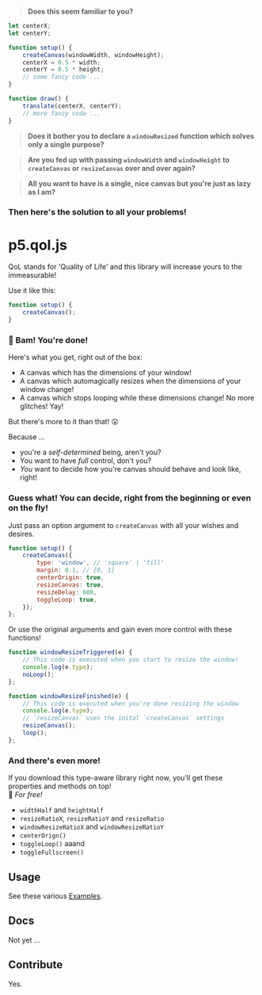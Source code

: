 > **Does this seem familiar to you?**

```js
let centerX;
let centerY;

function setup() {
	createCanvas(windowWidth, windowHeight);
	centerX = 0.5 * width;
	centerY = 0.5 * height;
	// some fancy code ...
}

function draw() {
	translate(centerX, centerY);
	// more fancy code ...
}
```

> **Does it bother you to declare a `windowResized` function which solves only a single purpose?**

> **Are you fed up with passing `windowWidth` and `windowHeight` to `createCanvas` or `resizeCanvas` over and over again?**

> **All you want to have is a single, nice canvas but you're just as lazy as I am?**

### Then here's the solution to all your problems!

# p5.qol.js

QoL stands for 'Quality of Life' and this library will increase yours to the immeasurable!

Use it like this:

```js
function setup() {
	createCanvas();
}
```

### 🚀 Bam! You're done!

Here's what you get, right out of the box:
* A canvas which has the dimensions of your window!
* A canvas which automagically resizes when the dimensions of your window change!
* A canvas which stops looping while these dimensions change! No more glitches! Yay!

But there's more to it than that! 😮

Because ...
* you're a *self-determined* being, aren't you?
* You want to have *full* control, don't you?
* *You* want to decide how you're canvas should behave and look like, right!

### Guess what! You can decide, right from the beginning or even on the fly!

Just pass an option argument to `createCanvas` with all your wishes and desires.

```js
function setup() {
	createCanvas({
		type: 'window', // 'square' | 'fill'
		margin: 0.1, // [0, 1]
		centerOrigin: true,
		resizeCanvas: true,
		resizeDelay: 600,
		toggleLoop: true,
	});
};
```

Or use the original arguments and gain even more control with these functions!

```js
function windowResizeTriggered(e) {
	// This code is executed when you start to resize the window!
	console.log(e.type);
	noLoop();
};

function windowResizeFinished(e) {
	// This code is executed when you're done resizing the window
	console.log(e.type);
	// `resizeCanvas` uses the inital `createCanvas` settings
	resizeCanvas();
	loop();
};
```

### And there's even more!

If you download this type-aware library right now, you'll get these properties and methods on top!\
🌟 *For free!*
* `widthHalf` and `heightHalf`
* `resizeRatioX`, `resizeRatioY` and `resizeRatio`
* `windowResizeRatioX` and `windowResizeRatioY`
* `centerOrign()`
* `toggleLoop()` aaand
* `toggleFullscreen()`


## Usage

See these various [Examples](https://github.com/error-four-o-four/p5.qol.js/tree/main/examples).

## Docs

Not yet ...

## Contribute

Yes.